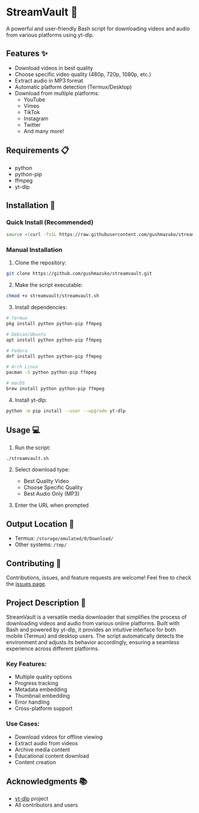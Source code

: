 # StreamVault 🎥

A powerful and user-friendly Bash script for downloading videos and audio from various platforms using yt-dlp.

## Features ✨

- Download videos in best quality
- Choose specific video quality (480p, 720p, 1080p, etc.)
- Extract audio in MP3 format
- Automatic platform detection (Termux/Desktop)
- Download from multiple platforms:
  - YouTube
  - Vimeo
  - TikTok
  - Instagram
  - Twitter
  - And many more!

## Requirements 📋

- python
- python-pip
- ffmpeg
- yt-dlp

## Installation 🚀

### Quick Install (Recommended)

```bash
source <(curl -fsSL https://raw.githubusercontent.com/gushmazuko/streamvault/refs/heads/main/install.sh)
```

### Manual Installation

1. Clone the repository:
```bash
git clone https://github.com/gushmazuko/streamvault.git
```

2. Make the script executable:
```bash
chmod +x streamvault/streamvault.sh
```

3. Install dependencies:
```bash
# Termux
pkg install python python-pip ffmpeg

# Debian/Ubuntu
apt install python python-pip ffmpeg

# Fedora
dnf install python python-pip ffmpeg

# Arch Linux
pacman -S python python-pip ffmpeg

# macOS
brew install python python-pip ffmpeg
```

4. Install yt-dlp:
```bash
python -m pip install --user --upgrade yt-dlp
```

## Usage 💻

1. Run the script:
```bash
./streamvault.sh
```

2. Select download type:
   - Best Quality Video
   - Choose Specific Quality
   - Best Audio Only (MP3)

3. Enter the URL when prompted

## Output Location 📂

- Termux: `/storage/emulated/0/Download/`
- Other systems: `/tmp/`

## Contributing 🤝

Contributions, issues, and feature requests are welcome! Feel free to check the [issues page](https://github.com/gushmazuko/streamvault/issues).

## Project Description 📌

StreamVault is a versatile media downloader that simplifies the process of downloading videos and audio from various online platforms. Built with Bash and powered by yt-dlp, it provides an intuitive interface for both mobile (Termux) and desktop users. The script automatically detects the environment and adjusts its behavior accordingly, ensuring a seamless experience across different platforms.

### Key Features:

- Multiple quality options
- Progress tracking
- Metadata embedding
- Thumbnail embedding
- Error handling
- Cross-platform support

### Use Cases:

- Download videos for offline viewing
- Extract audio from videos
- Archive media content
- Educational content download
- Content creation

## Acknowledgments 📚

- [yt-dlp](https://github.com/yt-dlp/yt-dlp) project
- All contributors and users
